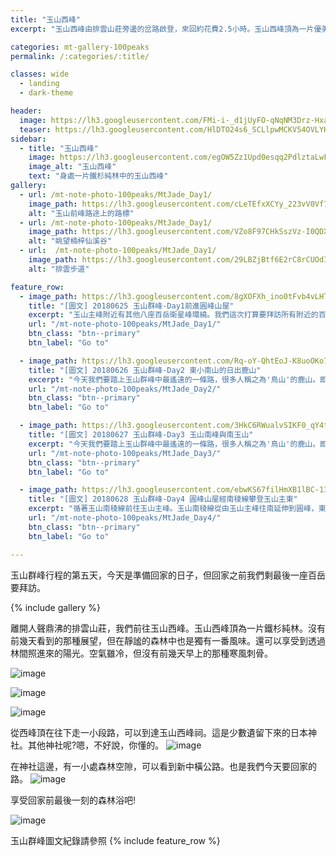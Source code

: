 ```yaml
---
title: "玉山西峰"
excerpt: "玉山西峰由排雲山莊旁邊的岔路啟登，來回約花費2.5小時。玉山西峰頂為一片優美的鐵杉林。"

categories: mt-gallery-100peaks
permalink: /:categories/:title/

classes: wide
  - landing
  - dark-theme

header:
  image: https://lh3.googleusercontent.com/FMi-i-_d1jUyFO-qNqNM3Drz-HxaN3x9ttc6e5rQuIWNW-ifC8M1-5Q6xHiEF6zkOcLL57IpHny8lPRBHuo=w1920-h1080
  teaser: https://lh3.googleusercontent.com/HlDTO24s6_SCLlpwMCKV54OVLYHKnesHYsrGvDgnHRvj4oyaC6_jVchwf6a5YuS5g6dUDFzkjTyVx0yDq8k=w330-h220
sidebar:
  - title: "玉山西峰"
    image: https://lh3.googleusercontent.com/egOW5Zz1Upd0esqq2PdlztaLwFY-z53efnMzbEvReOpunAForwGV1XKYcjB7SUV38xNSsA0WY6fsaoYdhlE=w1920-h1080
    image_alt: "玉山西峰"
    text: "身處一片鐵杉純林中的玉山西峰"
gallery:
  - url: /mt-note-photo-100peaks/MtJade_Day1/
    image_path: https://lh3.googleusercontent.com/cLeTEfxXCYy_223vV0Vf7PwlGzzsPj5EHiGxr-SMfGCYi02Z5h8pCHdG3B1Rdl5wyiskZvtDUTcUmCBejPI=w640-h480
    alt: "玉山前峰路途上的路標"
  - url: /mt-note-photo-100peaks/MtJade_Day1/
    image_path: https://lh3.googleusercontent.com/VZo8F97CHkSszVz-I0QDXUkln-Rg_yVr7ZlxNI-tc9b-J-RDe7zmejZMcjPPgowM29FaqancRsZJozI4Xaw=w640-h480
    alt: "眺望楠梓仙溪谷"
  - url:  /mt-note-photo-100peaks/MtJade_Day1/
    image_path: https://lh3.googleusercontent.com/29LBZjBtf6E2rC8rCUOdIAhHT3Aut8pgWg7cLd26jRcr9vIayVw77u5Zp_sJ4BKy4MrYXM5hBHhy5AYXIUs=w640-h480
    alt: "排雲步道"

feature_row:
  - image_path: https://lh3.googleusercontent.com/8gXOFXh_ino0tFvb4vLHTOpzHzUFeJ61VyysGqkKczmwbfaAK-D-9CmbA2D6PPCE4jCSNL2pydH1NgyQ2Js=w640-h480
    title: "[圖文] 20180625 玉山群峰-Day1前進圓峰山屋"
    excerpt: "玉山主峰附近有其他八座百岳衛星峰環繞。我們這次打算要拜訪所有附近的百岳，通稱玉山群峰。這次我們拜訪次序為：玉山前峰、東小南山、鹿山、玉山南峰、南玉山、玉山主峰、玉山東峰、玉山西峰。以及我們後來漏掉沒去的玉山北峰。"
    url: "/mt-note-photo-100peaks/MtJade_Day1/"
    btn_class: "btn--primary"
    btn_label: "Go to"

  - image_path: https://lh3.googleusercontent.com/Rq-oY-QhtEoJ-K8uoOKo7_VhQl8ZcfQUp1ubWFw8YHs0QTOj7EIVtqZuS3y98ueuyLJ0oLPWam1RvVxk80Q=w640-h480
    title: "[圖文] 20180626 玉山群峰-Day2 東小南山的日出鹿山"
    excerpt: "今天我們要踏上玉山群峰中最遙遠的一條路，很多人稱之為'鳥山'的鹿山。即使是夏天，海拔超過三千六的圓峰山屋凌晨的溫度可是只有個位數，要爬出睡袋需要下很大的決心。今天我們要爬的山包含東小南山以及鹿山，這兩座山為玉山群峰後四峰之中相對遙遠的兩座百岳。"
    url: "/mt-note-photo-100peaks/MtJade_Day2/"
    btn_class: "btn--primary"
    btn_label: "Go to"

  - image_path: https://lh3.googleusercontent.com/3HkC6RWualvSIKF0_qY4tlRxrjs0i55jtbfLsLve75gYQZdKQTUvDXprd10pDBaip-xkEmNTno3xG65b8TI=w640-h480
    title: "[圖文] 20180627 玉山群峰-Day3 玉山南峰與南玉山"
    excerpt: "今天我們要踏上玉山群峰中最遙遠的一條路，很多人稱之為'鳥山'的鹿山。即使是夏天，海拔超過三千六的圓峰山屋凌晨的溫度可是只有個位數，要爬出睡袋需要下很大的決心。今天我們要爬的山包含東小南山以及鹿山，這兩座山為玉山群峰後四峰之中相對遙遠的兩座百岳。"
    url: "/mt-note-photo-100peaks/MtJade_Day3/"
    btn_class: "btn--primary"
    btn_label: "Go to"

  - image_path: https://lh3.googleusercontent.com/ebwKS67filHmXB1lBC-13ZtNvAgqWlloBhDr4feUL_j7zVgq-NVXrjWCgUgq9mMwNrwp9OJuB4CZShyrm9Y=w640-h480
    title: "[圖文] 20180628 玉山群峰-Day4 圓峰山屋經南稜線攀登玉山主東"
    excerpt: "循著玉山南稜線前往玉山主峰。玉山南稜線從由玉山主峰往南延伸到圓峰，東西兩側一起侵蝕這條稜線，使得這條稜線的地質破碎，走在南稜線上，往左往右看都是斷崖。如果想要知道自己有沒有懼高症，來一趟南稜線就對了。"
    url: "/mt-note-photo-100peaks/MtJade_Day4/"
    btn_class: "btn--primary"
    btn_label: "Go to"

---
```


玉山群峰行程的第五天，今天是準備回家的日子，但回家之前我們剩最後一座百岳要拜訪。

{% include gallery %}

離開人聲鼎沸的排雲山莊，我們前往玉山西峰。玉山西峰頂為一片鐵杉純林。沒有前幾天看到的那種展望，但在靜謐的森林中也是獨有一番風味。還可以享受到透過林間照進來的陽光。空氣雖冷，但沒有前幾天早上的那種寒風刺骨。

![image](https://lh3.googleusercontent.com/omfP5BWgj4vUq2FBx7Jydu3jDX5tspmjwhlAcF4yDt_rt8iILPRTNFj6Zkr-9O8cG2rmKY_5THaE6DRVVf8=w1920-h1080)

![image](https://lh3.googleusercontent.com/egOW5Zz1Upd0esqq2PdlztaLwFY-z53efnMzbEvReOpunAForwGV1XKYcjB7SUV38xNSsA0WY6fsaoYdhlE=w1920-h1080)

![image](https://lh3.googleusercontent.com/Pfg6kOOcX-Iop-SZetl7JO7sL2YSIGHo4ljIyVp3ofXN3UIpXtqKcE36ThhzLppWt9Cd7B6_zTKaGUFJ8kM=w1920-h1080)

從西峰頂在往下走一小段路，可以到達玉山西峰祠。這是少數遺留下來的日本神社。其他神社呢?嗯，不好說，你懂的。
![image](https://lh3.googleusercontent.com/HlDTO24s6_SCLlpwMCKV54OVLYHKnesHYsrGvDgnHRvj4oyaC6_jVchwf6a5YuS5g6dUDFzkjTyVx0yDq8k=w1920-h1080)

在神社這邊，有一小處森林空隙，可以看到新中橫公路。也是我們今天要回家的路。
![image](https://lh3.googleusercontent.com/W-n3OQgQcqN0kVs72JZ2kwm9I3V8wyjI8-qrmMMHLQ7rOFJ7vOtOrk_n5RE5kbkaAhbrFs5x98fW9uwFqxU=w1920-h1080)

享受回家前最後一刻的森林浴吧!

![image](https://lh3.googleusercontent.com/FMi-i-_d1jUyFO-qNqNM3Drz-HxaN3x9ttc6e5rQuIWNW-ifC8M1-5Q6xHiEF6zkOcLL57IpHny8lPRBHuo=w1920-h1080)  

  

玉山群峰圖文紀錄請參照
{% include feature_row %}